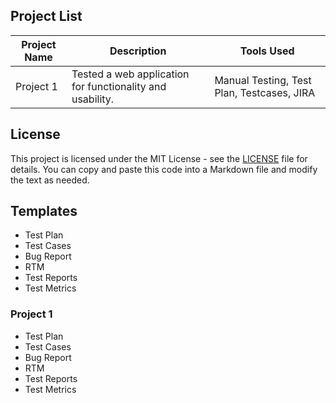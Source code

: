


## Project List

| Project Name | Description | Tools Used |
|--------------|-------------|------------|
| Project 1    | Tested a web application for functionality and usability. | Manual Testing, Test Plan, Testcases, JIRA |



## License

This project is licensed under the MIT License - see the [LICENSE](LICENSE) file for details.
You can copy and paste this code into a Markdown file and modify the text as needed.



## Templates
- Test Plan
- Test Cases
- Bug Report
- RTM
- Test Reports
- Test Metrics


### Project 1
- Test Plan
- Test Cases
- Bug Report
- RTM
- Test Reports
- Test Metrics
